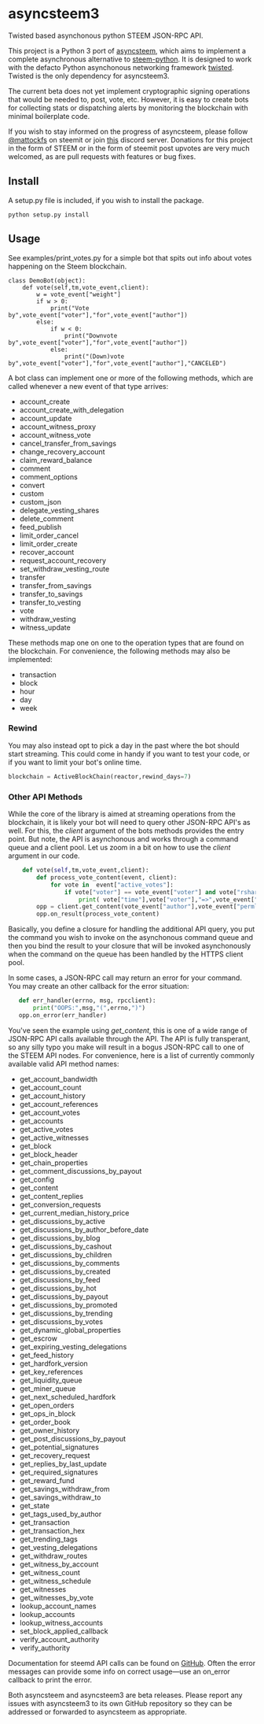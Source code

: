 # asyncsteem3
Twisted based asynchonous python STEEM JSON-RPC API.

This project is a Python 3 port of [asyncsteem](https://github.com/pibara-utopian/asyncsteem), which aims to implement a complete asynchronous alternative to [steem-python](https://github.com/steemit/steem-python). It is designed to work with the defacto Python asynchonous networking framework [twisted](https://twistedmatrix.com/trac/). Twisted is the only dependency for asyncsteem3.

The current beta does not yet implement cryptographic signing operations that would be needed to, post, vote, etc. However, it is easy to create bots for collecting stats or dispatching alerts by monitoring the blockchain with minimal boilerplate code.

If you wish to stay informed on the progress of asyncsteem, please follow [@mattockfs](https://steemit.com/@mattockfs) on steemit or join [this](https://discord.gg/dUjUqmE) discord server. Donations for this project in the form of STEEM or in the form of steemit post upvotes are very much welcomed, as are pull requests with features or bug fixes.

## Install

A setup.py file is included, if you wish to install the package.

```
python setup.py install
```

## Usage

See examples/print_votes.py for a simple bot that spits out info about votes happening on the Steem blockchain.

```
class DemoBot(object):
    def vote(self,tm,vote_event,client):
        w = vote_event["weight"]
        if w > 0:
            print("Vote by",vote_event["voter"],"for",vote_event["author"])
        else:
            if w < 0:
                print("Downvote by",vote_event["voter"],"for",vote_event["author"])
            else:
                print("(Down)vote by",vote_event["voter"],"for",vote_event["author"],"CANCELED")
```

A bot class can implement one or more of the following methods, which are called whenever a new event of that type arrives:

* account\_create
* account\_create\_with\_delegation
* account\_update
* account\_witness\_proxy
* account\_witness\_vote
* cancel\_transfer\_from\_savings
* change\_recovery\_account
* claim\_reward\_balance
* comment
* comment\_options
* convert
* custom
* custom\_json
* delegate\_vesting_shares
* delete\_comment
* feed\_publish
* limit\_order\_cancel
* limit\_order\_create
* recover\_account
* request\_account\_recovery
* set\_withdraw\_vesting\_route
* transfer
* transfer\_from\_savings
* transfer\_to\_savings
* transfer\_to\_vesting
* vote
* withdraw\_vesting
* witness\_update

These methods map one on one to the operation types that are found on the blockchain. For convenience, the following methods may also be implemented:

* transaction
* block
* hour
* day
* week

### Rewind

You may also instead opt to pick a day in the past where the bot should start streaming. This could come in handy if you want to test your code, or if you want to limit your bot's online time.

```python
blockchain = ActiveBlockChain(reactor,rewind_days=7)
```

### Other API Methods

While the core of the library is aimed at streaming operations from the blockchain, it is likely your bot will need to query other JSON-RPC API's as well. For this, the *client* argument of the bots methods provides the entry point. But note, the API is asynchonous and works through a command queue and a client pool. Let us zoom in a bit on how to use the *client* argument in our code.

```python
    def vote(self,tm,vote_event,client):
        def process_vote_content(event, client):
            for vote in  event["active_votes"]:
                if vote["voter"] == vote_event["voter"] and vote["rshares"] != 0:
                    print( vote["time"],vote["voter"],"=>",vote_event["author"],vote["rshares"])
        opp = client.get_content(vote_event["author"],vote_event["permlink"])
        opp.on_result(process_vote_content)
```

Basically, you define a closure for handling the additional API query, you put the command you wish to invoke on the asynchonous command queue and then you bind the result to your closure that will be invoked asynchonously when the command on the queue has been handled by the HTTPS client pool.

In some cases, a JSON-RPC call may return an error for your command. You may create an other callback for the error situation:

```python
   def err_handler(errno, msg, rpcclient):
       print("OOPS:",msg,"(",errno,")")
   opp.on_error(err_handler)
```

You've seen the example using *get\_content*, this is one of a wide range of JSON-RPC API calls available through the API. The API is fully transperant, so any silly typo you make will result in a bogus JSON-RPC call to one of the STEEM API nodes. For convenience, here is a list of currently commonly available valid API method names:

* get\_account\_bandwidth
* get\_account\_count
* get\_account\_history
* get\_account\_references
* get\_account\_votes
* get\_accounts
* get\_active\_votes
* get\_active\_witnesses
* get\_block
* get\_block\_header
* get\_chain\_properties
* get\_comment\_discussions\_by\_payout
* get\_config
* get\_content
* get\_content\_replies
* get\_conversion\_requests
* get\_current\_median\_history\_price
* get\_discussions\_by\_active
* get\_discussions\_by\_author\_before\_date
* get\_discussions\_by\_blog
* get\_discussions\_by\_cashout
* get\_discussions\_by\_children
* get\_discussions\_by\_comments
* get\_discussions\_by\_created
* get\_discussions\_by\_feed
* get\_discussions\_by\_hot
* get\_discussions\_by\_payout
* get\_discussions\_by\_promoted
* get\_discussions\_by\_trending
* get\_discussions\_by\_votes
* get\_dynamic\_global\_properties
* get\_escrow
* get\_expiring\_vesting\_delegations
* get\_feed\_history
* get\_hardfork\_version
* get\_key\_references
* get\_liquidity\_queue
* get\_miner\_queue
* get\_next\_scheduled\_hardfork
* get\_open\_orders
* get\_ops\_in\_block
* get\_order\_book
* get\_owner\_history
* get\_post\_discussions\_by\_payout
* get\_potential\_signatures
* get\_recovery\_request
* get\_replies\_by\_last\_update
* get\_required\_signatures
* get\_reward\_fund
* get\_savings\_withdraw\_from
* get\_savings\_withdraw\_to
* get\_state
* get\_tags\_used\_by\_author
* get\_transaction
* get\_transaction\_hex
* get\_trending\_tags
* get\_vesting\_delegations
* get\_withdraw\_routes
* get\_witness\_by\_account
* get\_witness\_count
* get\_witness\_schedule
* get\_witnesses
* get\_witnesses\_by\_vote
* lookup\_account\_names
* lookup\_accounts
* lookup\_witness\_accounts
* set\_block\_applied\_callback
* verify\_account\_authority
* verify\_authority

Documentation for steemd API calls can be found on [GitHub](https://steemit.github.io/steemit-docs/). Often the error messages can provide some info on correct usage—use an on\_error callback to print the error.

Both asyncsteem and asyncsteem3 are beta releases. Please report any issues with asyncsteem3 to its own GitHub repository so they can be addressed or forwarded to asyncsteem as appropriate.
